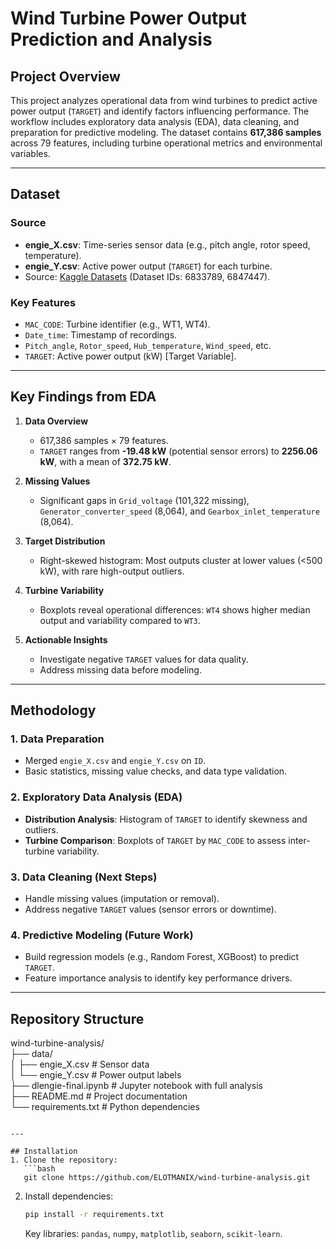 # Wind Turbine Power Output Prediction and Analysis

## Project Overview
This project analyzes operational data from wind turbines to predict active power output (`TARGET`) and identify factors influencing performance. The workflow includes exploratory data analysis (EDA), data cleaning, and preparation for predictive modeling. The dataset contains **617,386 samples** across 79 features, including turbine operational metrics and environmental variables.

---

## Dataset
### Source
- **engie_X.csv**: Time-series sensor data (e.g., pitch angle, rotor speed, temperature).  
- **engie_Y.csv**: Active power output (`TARGET`) for each turbine.  
- Source: [Kaggle Datasets](https://www.kaggle.com/datasets) (Dataset IDs: 6833789, 6847447).  

### Key Features
- `MAC_CODE`: Turbine identifier (e.g., WT1, WT4).  
- `Date_time`: Timestamp of recordings.  
- `Pitch_angle`, `Rotor_speed`, `Hub_temperature`, `Wind_speed`, etc.  
- `TARGET`: Active power output (kW) [Target Variable].  

---

## Key Findings from EDA
1. **Data Overview**  
   - 617,386 samples × 79 features.  
   - `TARGET` ranges from **-19.48 kW** (potential sensor errors) to **2256.06 kW**, with a mean of **372.75 kW**.  

2. **Missing Values**  
   - Significant gaps in `Grid_voltage` (101,322 missing), `Generator_converter_speed` (8,064), and `Gearbox_inlet_temperature` (8,064).  

3. **Target Distribution**  
   - Right-skewed histogram: Most outputs cluster at lower values (<500 kW), with rare high-output outliers.  

4. **Turbine Variability**  
   - Boxplots reveal operational differences: `WT4` shows higher median output and variability compared to `WT3`.  

5. **Actionable Insights**  
   - Investigate negative `TARGET` values for data quality.  
   - Address missing data before modeling.  

---

## Methodology
### 1. Data Preparation
- Merged `engie_X.csv` and `engie_Y.csv` on `ID`.  
- Basic statistics, missing value checks, and data type validation.  

### 2. Exploratory Data Analysis (EDA)
- **Distribution Analysis**: Histogram of `TARGET` to identify skewness and outliers.  
- **Turbine Comparison**: Boxplots of `TARGET` by `MAC_CODE` to assess inter-turbine variability.  

### 3. Data Cleaning (Next Steps)
- Handle missing values (imputation or removal).  
- Address negative `TARGET` values (sensor errors or downtime).  

### 4. Predictive Modeling (Future Work)
- Build regression models (e.g., Random Forest, XGBoost) to predict `TARGET`.  
- Feature importance analysis to identify key performance drivers.  

---

## Repository Structure

wind-turbine-analysis/  
├── data/  
│   ├── engie_X.csv          # Sensor data  
│   └── engie_Y.csv          # Power output labels  
├── dlengie-final.ipynb      # Jupyter notebook with full analysis  
├── README.md                # Project documentation  
└── requirements.txt         # Python dependencies  
```

---

## Installation
1. Clone the repository:  
   ```bash
   git clone https://github.com/ELOTMANIX/wind-turbine-analysis.git
   ```
2. Install dependencies:  
   ```bash
   pip install -r requirements.txt
   ```
   Key libraries: `pandas`, `numpy`, `matplotlib`, `seaborn`, `scikit-learn`.


```
